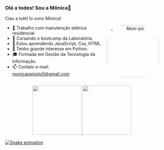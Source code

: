 ### Olá a todes! Sou a Mônica👋
Ciao a tutti! Io sono Mônica!

<div align = center>
    <img align="right" alt="Moni-pic" height="170" style="border-radius:50px;" src="https://cdn.discordapp.com/attachments/821234639443853312/956008888640090152/Screenshot_9.png">
</div>

- 🔭 Trabalho com manutenção elétrica residencial.
- 📝 Cursando o bootcamp da Laboratória.
- 🌱 Estou aprendendo JavaScript, Css, HTML.
- 🤔 Tenho grande interesse em Python.
- 🎓 Formada em Gestão da Tecnologia da Informação.
- 📫 Contato e-mail: monicapeixoto0@gmail.com 

##
<div align="center">
  <a href="https://github.com/rafaballerini">
  <img height="160em" src="https://github-readme-stats.vercel.app/api?username=MonicaGuimaraes&show_icons=true&theme=synthwave&include_all_commits=true&count_private=true"/>
  <img height="160em" src="https://github-readme-stats.vercel.app/api/top-langs/?username=MonicaGuimaraes&layout=compact&langs_count=7&theme=synthwave"/>
</div>
   
    
![Snake animation](https://github.com/MonicaGuimaraes/MonicaGuimaraes/blob/output/github-contribution-grid-snake.svg)
